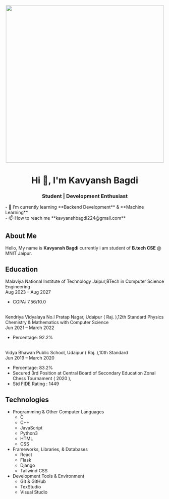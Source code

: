 <div align="center"><img width="500px" src="https://external-content.duckduckgo.com/iu/?u=https%3A%2F%2Fcdn.dribbble.com%2Fusers%2F416610%2Fscreenshots%2F4801105%2Fcoding_desk_flat_vector_ui_ux_design_illustration_motion_animation_gif2.gif&f=1&nofb=1&ipt=d1a9652cbfd43d6658ac70c7c5cb0bb5331a78b840346324b496ba057bf1b8f2&ipo=images">
</div>

<h1 align="center">Hi 👋, I'm Kavyansh Bagdi</h1>
<h3 align="center">Student | Development Enthusiast</h3>
- 🌱 I’m currently learning **Backend Development** & **Machine Learning**<br>
- 📫 How to reach me **kavyanshbagdi224@gmail.com**

## About Me
Hello, My name is **Kavyansh Bagdi** currently i am student of **B.tech CSE** @ MNIT Jaipur.

## Education
<div>
<div>Malaviya National Institute of Technology Jaipur,BTech in Computer Science Engineering</div>
<div>Aug 2023 – Aug 2027</div>
<ul>
<li>CGPA: 7.56/10.0 </li>
</ul>
</div>
<br>
<div>
<div>Kendriya Vidyalaya No.l Pratap Nagar, Udaipur ( Raj. ),12th Standard Physics Chemistry & Mathematics with Computer Science</div>
<div>Jun 2021 – March 2022</div>
<ul>
<li>Percentage: 92.2%</li>
</ul>
</div>
<br>
<div>
<div>Vidya Bhawan Public School, Udaipur ( Raj. ),10th Standard</div>
<div>Jun 2019 – March 2020</div>
<ul>
<li>Percentage: 83.2%</li>
<li>Secured 3rd Position at Central Board of Secondary Education Zonal Chess Tournament ( 2020 ),</li>
<li>Std FIDE Rating : 1449</li>
</ul>
</div>


## Technologies
- Programming & Other Computer Languages
    - C
    - C++
    - JavaScript
    - Python3
    - HTML 
    - CSS
- Frameworks, Libraries, & Databases
    - React
    - Flask
    - Django
    - Tailwind CSS
- Development Tools & Environment
    - Git & GitHub
    - TexStudio
    - Visual Studio